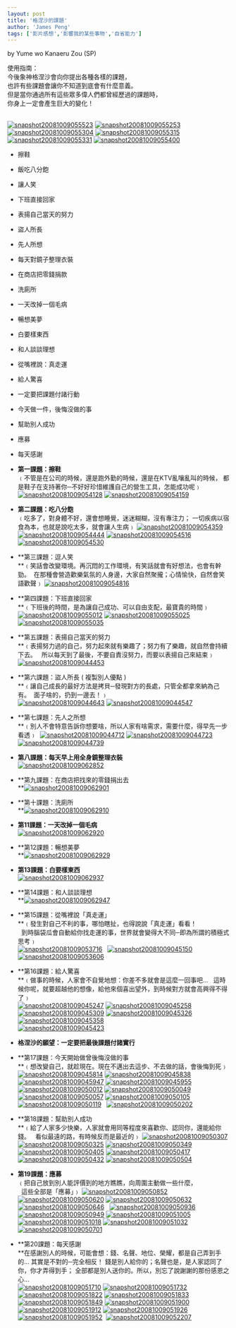 ```yaml
---
layout: post
title: '格涅沙的課題'
author: 'James Peng'
tags: ['影片感想','影響我的某些事物','自省能力']
---
```


by Yume wo Kanaeru Zou
(SP)[](http://lh6.ggpht.com/pompom.new/SO0tXKJIBhI/AAAAAAAAFZA/RxtsmlLbFdk/s1600-h/snapshot20081009055513%5B3%5D.jpg)

使用指南：  
今後象神格涅沙會向你提出各種各樣的課題，  
也許有些課題會讓你不知道到底會有什麼意義。  
但是當你通過所有這些眾多偉人們都曾經歷過的課題時，  
你身上一定會產生巨大的變化！

[  
![snapshot20081009055523](http://lh5.ggpht.com/pompom.new/SO0tZeauZ8I/AAAAAAAAFZM/MSwwYYxQpcs/snapshot20081009055523_thumb%5B1%5D.jpg?imgmax=800 "snapshot20081009055523")](http://lh3.ggpht.com/pompom.new/SO0tYVNwK2I/AAAAAAAAFZI/1JiO9GxtfJ8/s1600-h/snapshot20081009055523%5B3%5D.jpg)
[![snapshot20081009055253](http://lh4.ggpht.com/pompom.new/SO0tbIWeV4I/AAAAAAAAFZU/Rc66KPeMdZk/snapshot20081009055253_thumb%5B1%5D.jpg?imgmax=800 "snapshot20081009055253")](http://lh5.ggpht.com/pompom.new/SO0taK_nSCI/AAAAAAAAFZQ/H_bAPJBSLyM/s1600-h/snapshot20081009055253%5B3%5D.jpg)
[![snapshot20081009055304](http://lh4.ggpht.com/pompom.new/SO0tcdydy3I/AAAAAAAAFZc/dA6ImhOrPKg/snapshot20081009055304_thumb%5B1%5D.jpg?imgmax=800 "snapshot20081009055304")](http://lh6.ggpht.com/pompom.new/SO0tbj9WHmI/AAAAAAAAFZY/I_5I2TgnttU/s1600-h/snapshot20081009055304%5B3%5D.jpg)
[![snapshot20081009055315](http://lh3.ggpht.com/pompom.new/SO0td5OmgWI/AAAAAAAAFZk/ocaG6x-0KaI/snapshot20081009055315_thumb%5B1%5D.jpg?imgmax=800 "snapshot20081009055315")](http://lh4.ggpht.com/pompom.new/SO0tdOJ6sDI/AAAAAAAAFZg/3_HJTwhJM40/s1600-h/snapshot20081009055315%5B3%5D.jpg)
[![snapshot20081009055331](http://lh4.ggpht.com/pompom.new/SO0tfcHhEgI/AAAAAAAAFZs/FajzNRj9i8k/snapshot20081009055331_thumb%5B1%5D.jpg?imgmax=800 "snapshot20081009055331")](http://lh3.ggpht.com/pompom.new/SO0tejxXTtI/AAAAAAAAFZo/9jRtO_1pq7E/s1600-h/snapshot20081009055331%5B3%5D.jpg)
[![snapshot20081009055400](http://lh5.ggpht.com/pompom.new/SO0tgzrY7oI/AAAAAAAAFZ0/zoy2vmIchAs/snapshot20081009055400_thumb%5B1%5D.jpg?imgmax=800 "snapshot20081009055400")](http://lh3.ggpht.com/pompom.new/SO0tgKH9x1I/AAAAAAAAFZw/DaZ5Vfrao2U/s1600-h/snapshot20081009055400%5B3%5D.jpg)  

-   擦鞋
-   飯吃八分飽
-   讓人笑
-   下班直接回家
-   表揚自己當天的努力
-   盜人所長
-   先人所想
-   每天對鏡子整理衣裝
-   在商店把零錢捐款
-   洗廁所
-   一天改掉一個毛病
-   暢想美夢
-   白要樣東西
-   和人談談理想
-   從嘴裡說：真走運
-   給人驚喜
-   一定要把課題付諸行動
-   今天做一件，後悔沒做的事
-   幫助別人成功
-   應募
-   每天感謝

-   **第一課題：擦鞋**  
    ﹙不管是在公司的時候，還是跑外勤的時候，還是在KTV亂嚷亂叫的時候，
    都是鞋子在支持著你─不好好珍惜維護自己的營生工具，怎能成功呢﹚  
    [![snapshot20081009054128](http://lh4.ggpht.com/pompom.new/SO0tiDd2FqI/AAAAAAAAFZ8/l6KaYp4A1qE/snapshot20081009054128_thumb%5B1%5D.jpg?imgmax=800 "snapshot20081009054128")](http://lh5.ggpht.com/pompom.new/SO0thUuOOFI/AAAAAAAAFZ4/FK3iPgFYAfg/s1600-h/snapshot20081009054128%5B3%5D.jpg)
    [![snapshot20081009054159](http://lh3.ggpht.com/pompom.new/SO0tkP1BibI/AAAAAAAAFaE/a-4Qi5pliII/snapshot20081009054159_thumb%5B1%5D.jpg?imgmax=800 "snapshot20081009054159")](http://lh3.ggpht.com/pompom.new/SO0tjDFluuI/AAAAAAAAFaA/t1JYG4XXYNM/s1600-h/snapshot20081009054159%5B3%5D.jpg)

-   **第二課題：吃八分飽**  
    ﹙吃多了，對身體不好，還會想睡覺，迷迷糊糊，沒有專注力；
    一切疾病以宿食為本，也就是說吃太多，就會讓人生病﹚
    [![snapshot20081009054359](http://lh6.ggpht.com/pompom.new/SO0tmVqbMrI/AAAAAAAAFaM/sNoUhAMmeqI/snapshot20081009054359_thumb%5B1%5D.jpg?imgmax=800 "snapshot20081009054359")](http://lh6.ggpht.com/pompom.new/SO0tk7NtdjI/AAAAAAAAFaI/3qlKUYWF6WQ/s1600-h/snapshot20081009054359%5B3%5D.jpg) 
    [![snapshot20081009054444](http://lh5.ggpht.com/pompom.new/SO0tn4H4TCI/AAAAAAAAFaU/nufJekPZLOU/snapshot20081009054444_thumb%5B1%5D.jpg?imgmax=800 "snapshot20081009054444")](http://lh6.ggpht.com/pompom.new/SO0tnH1odKI/AAAAAAAAFaQ/zkvTNJyiTvk/s1600-h/snapshot20081009054444%5B3%5D.jpg)
    [![snapshot20081009054516](http://lh4.ggpht.com/pompom.new/SO0tpQ_lgjI/AAAAAAAAFac/caBvzgRbo70/snapshot20081009054516_thumb%5B1%5D.jpg?imgmax=800 "snapshot20081009054516")](http://lh3.ggpht.com/pompom.new/SO0tox_G2kI/AAAAAAAAFaY/NEdvG_zuhv8/s1600-h/snapshot20081009054516%5B3%5D.jpg)  
    [![snapshot20081009054530](http://lh4.ggpht.com/pompom.new/SO0tq4jjNyI/AAAAAAAAFak/0llWbS3b7iw/snapshot20081009054530_thumb%5B1%5D.jpg?imgmax=800 "snapshot20081009054530")](http://lh3.ggpht.com/pompom.new/SO0tqS9EzpI/AAAAAAAAFag/GQSVyoAKxKQ/s1600-h/snapshot20081009054530%5B3%5D.jpg)  
-   **第三課題：逗人笑  
    **﹙笑話會改變環境。再沉悶的工作環境，有笑話就會有好想法，也會有幹勁。 
    在那種會營造歡樂氣氛的人身邊，大家自然聚攏；心情愉快，自然會笑語歡聲﹚
    [![snapshot20081009054816](http://lh5.ggpht.com/pompom.new/SO0tsZwSpwI/AAAAAAAAFas/hHCgCImyoLg/snapshot20081009054816_thumb%5B1%5D.jpg?imgmax=800 "snapshot20081009054816")](http://lh5.ggpht.com/pompom.new/SO0trjUd63I/AAAAAAAAFao/Euw6LMkAVBo/s1600-h/snapshot20081009054816%5B3%5D.jpg)  
      
-   **第四課題：下班直接回家  
    **﹙下班後的時間，是為讓自己成功、可以自由支配，最寶貴的時間﹚  
    [![snapshot20081009055012](http://lh5.ggpht.com/pompom.new/SO0tt8asGlI/AAAAAAAAFa0/jsG_5AB0Ud0/snapshot20081009055012_thumb%5B1%5D.jpg?imgmax=800 "snapshot20081009055012")](http://lh3.ggpht.com/pompom.new/SO0ttPw13VI/AAAAAAAAFaw/WP0itK-km8w/s1600-h/snapshot20081009055012%5B3%5D.jpg)
    [![snapshot20081009055025](http://lh4.ggpht.com/pompom.new/SO0tvZD5SPI/AAAAAAAAFa8/nXBvq_fL_dQ/snapshot20081009055025_thumb%5B1%5D.jpg?imgmax=800 "snapshot20081009055025")](http://lh6.ggpht.com/pompom.new/SO0tupO6z4I/AAAAAAAAFa4/6nHL3QMu6pQ/s1600-h/snapshot20081009055025%5B3%5D.jpg)
    [![snapshot20081009055035](http://lh6.ggpht.com/pompom.new/SO0twzZJYuI/AAAAAAAAFbE/0LfqulZ9sxU/snapshot20081009055035_thumb%5B1%5D.jpg?imgmax=800 "snapshot20081009055035")](http://lh4.ggpht.com/pompom.new/SO0twIpu4VI/AAAAAAAAFbA/DG7-9DsVcaI/s1600-h/snapshot20081009055035%5B3%5D.jpg)  
      
-   **第五課題：表揚自己當天的努力  
    **﹙表揚努力過的自己，努力起來就有樂趣了；努力有了樂趣，就自然會持續下去。  
    所以每天到了最後，不要自責沒努力，而要以表揚自己來結束﹚  
    [![snapshot20081009044453](http://lh5.ggpht.com/pompom.new/SO0tyQW25tI/AAAAAAAAFbM/lorKj_AVNho/snapshot20081009044453_thumb%5B1%5D.jpg?imgmax=800 "snapshot20081009044453")](http://lh5.ggpht.com/pompom.new/SO0txR5e06I/AAAAAAAAFbI/nQ8AXoqVdgg/s1600-h/snapshot20081009044453%5B3%5D.jpg)  
      
-   **第六課題：盜人所長 ( 複製別人優點 )  
    **﹙讓自己成長的最好方法是拷貝─發現對方的長處，只管全都拿來納為己有。 
    面子啥的，扔到一邊去！﹚  
    [![snapshot20081009044643](http://lh4.ggpht.com/pompom.new/SO0tz9DDGSI/AAAAAAAAFbU/2eL0wxRaons/snapshot20081009044643_thumb%5B2%5D.jpg?imgmax=800 "snapshot20081009044643")](http://lh4.ggpht.com/pompom.new/SO0tzEROlbI/AAAAAAAAFbQ/PS4rH5Nj9sY/s1600-h/snapshot20081009044643%5B4%5D.jpg)
    [![snapshot20081009044547](http://lh6.ggpht.com/pompom.new/SO0t153NyBI/AAAAAAAAFbc/kqh7GhsTkdk/snapshot20081009044547_thumb%5B1%5D.jpg?imgmax=800 "snapshot20081009044547")](http://lh6.ggpht.com/pompom.new/SO0t07JF_WI/AAAAAAAAFbY/LhfoHqnoLvc/s1600-h/snapshot20081009044547%5B3%5D.jpg)  
      
      
-   **第七課題：先人之所想  
    **﹙別人不會特意告訴你想要啥，所以人家有啥需求，需要什麼，得早先一步看透﹚ 
    [![snapshot20081009044712](http://lh5.ggpht.com/pompom.new/SO0t4JOT3dI/AAAAAAAAFbk/PTzCXw5337k/snapshot20081009044712_thumb%5B2%5D.jpg?imgmax=800 "snapshot20081009044712")](http://lh4.ggpht.com/pompom.new/SO0t24y7FvI/AAAAAAAAFbg/sMHPCWSXgF4/s1600-h/snapshot20081009044712%5B4%5D.jpg)
    [![snapshot20081009044723](http://lh4.ggpht.com/pompom.new/SO0t5qvUvHI/AAAAAAAAFbs/swxmoxNsxGQ/snapshot20081009044723_thumb%5B1%5D.jpg?imgmax=800 "snapshot20081009044723")](http://lh5.ggpht.com/pompom.new/SO0t44kAcKI/AAAAAAAAFbo/_HtPTY_kjzY/s1600-h/snapshot20081009044723%5B3%5D.jpg)
    [![snapshot20081009044739](http://lh3.ggpht.com/pompom.new/SO0t61T6TwI/AAAAAAAAFb0/hekjJHHANe8/snapshot20081009044739_thumb%5B1%5D.jpg?imgmax=800 "snapshot20081009044739")](http://lh6.ggpht.com/pompom.new/SO0t6GdQQhI/AAAAAAAAFbw/9hV92WiuX14/s1600-h/snapshot20081009044739%5B3%5D.jpg)  
      
      
-   **第八課題：每天早上用全身鏡整理衣裝**  
    [![snapshot20081009062852](http://lh3.ggpht.com/pompom.new/SO007QpIYgI/AAAAAAAAFiY/GlSSBiAIiEs/snapshot20081009062852_thumb%5B1%5D.jpg?imgmax=800 "snapshot20081009062852")](http://lh5.ggpht.com/pompom.new/SO006h1hc0I/AAAAAAAAFiU/xf-xPPd8Lu4/s1600-h/snapshot20081009062852%5B3%5D.jpg)  
      
-   **第九課題：在商店把找來的零錢捐出去  
    **[![snapshot20081009062901](http://lh6.ggpht.com/pompom.new/SO0088BZxiI/AAAAAAAAFig/n-zgcRfZrh8/snapshot20081009062901_thumb%5B1%5D.jpg?imgmax=800 "snapshot20081009062901")](http://lh3.ggpht.com/pompom.new/SO008KgZ33I/AAAAAAAAFic/Gt-mJCcmTC0/s1600-h/snapshot20081009062901%5B3%5D.jpg)  
      
-   **第十課題：洗廁所  
    **[![snapshot20081009062910](http://lh4.ggpht.com/pompom.new/SO00-AOyOII/AAAAAAAAFio/NJ25jHCM6fk/snapshot20081009062910_thumb%5B1%5D.jpg?imgmax=800 "snapshot20081009062910")](http://lh5.ggpht.com/pompom.new/SO009ZmWvKI/AAAAAAAAFik/atdrL-wV7JI/s1600-h/snapshot20081009062910%5B3%5D.jpg)  
      
-   **第11課題：一天改掉一個毛病**  
    [![snapshot20081009062920](http://lh3.ggpht.com/pompom.new/SO01AGyl-mI/AAAAAAAAFiw/tGlNBPpoB6M/snapshot20081009062920_thumb%5B1%5D.jpg?imgmax=800 "snapshot20081009062920")](http://lh6.ggpht.com/pompom.new/SO00-wW9sNI/AAAAAAAAFis/-ju06BHJS1s/s1600-h/snapshot20081009062920%5B3%5D.jpg)  
      
-   **第12課題：暢想美夢   
    **[![snapshot20081009062929](http://lh3.ggpht.com/pompom.new/SO01CJsdqzI/AAAAAAAAFi4/oPK5IhXtjss/snapshot20081009062929_thumb%5B1%5D.jpg?imgmax=800 "snapshot20081009062929")](http://lh4.ggpht.com/pompom.new/SO01BB6unvI/AAAAAAAAFi0/Pyx1HdgyeWY/s1600-h/snapshot20081009062929%5B3%5D.jpg)  
      
-   **第13課題：白要樣東西**  
    [![snapshot20081009062937](http://lh3.ggpht.com/pompom.new/SO01EGfVX2I/AAAAAAAAFjA/-w8YgS6zPS0/snapshot20081009062937_thumb%5B1%5D.jpg?imgmax=800 "snapshot20081009062937")](http://lh4.ggpht.com/pompom.new/SO01DMge4WI/AAAAAAAAFi8/77X_iKmttzE/s1600-h/snapshot20081009062937%5B3%5D.jpg)  
      
-   **第14課題：和人談談理想  
    **[![snapshot20081009062947](http://lh5.ggpht.com/pompom.new/SO01F4mYEnI/AAAAAAAAFjI/kfiBQAuUxBM/snapshot20081009062947_thumb%5B1%5D.jpg?imgmax=800 "snapshot20081009062947")](http://lh4.ggpht.com/pompom.new/SO01E9Mna4I/AAAAAAAAFjE/2rk_lmmG6fs/s1600-h/snapshot20081009062947%5B3%5D.jpg)  
      
-   **第15課題：從嘴裡說「真走運」  
    **﹙發生對自己不利的事，哪怕瞎扯，也得說說「真走運」看看！  
     
    到時腦袋瓜會自動給你找走運的事，世界就會變得大不同─即為所謂的積極式思考﹚  
    [![snapshot20081009053716](http://lh6.ggpht.com/pompom.new/SO0t8o6q_KI/AAAAAAAAFb8/ad9Dr0MD8RQ/snapshot20081009053716_thumb%5B1%5D.jpg?imgmax=800 "snapshot20081009053716")](http://lh5.ggpht.com/pompom.new/SO0t7vFlt-I/AAAAAAAAFb4/wUN3ds6p4xg/s1600-h/snapshot20081009053716%5B3%5D.jpg)  
    [![snapshot20081009045150](http://lh6.ggpht.com/pompom.new/SO0t-eqDLPI/AAAAAAAAFcE/IDOIPNc2ZcA/snapshot20081009045150_thumb%5B1%5D.jpg?imgmax=800 "snapshot20081009045150")](http://lh6.ggpht.com/pompom.new/SO0t9SX74CI/AAAAAAAAFcA/sogOpD5SA2M/s1600-h/snapshot20081009045150%5B3%5D.jpg)[![snapshot20081009053606](http://lh3.ggpht.com/pompom.new/SO0t_j5TEEI/AAAAAAAAFcM/ZWmF9g6ZaZU/snapshot20081009053606_thumb%5B1%5D.jpg?imgmax=800 "snapshot20081009053606")](http://lh6.ggpht.com/pompom.new/SO0t-9DhD0I/AAAAAAAAFcI/cNpGENfk4hk/s1600-h/snapshot20081009053606%5B3%5D.jpg)  
      
      
-   **第16課題：給人驚喜  
    **﹙做事的時候，人家會不自覺地想：你差不多就會是這麼一回事吧…  
    這時候你呢，就要超越他的想像，給他來個喜出望外，到時候對方就會高興得不得了﹚  
    [![snapshot20081009045247](http://lh4.ggpht.com/pompom.new/SO0uBEc-i1I/AAAAAAAAFcU/2X14mWrWvoI/snapshot20081009045247_thumb%5B1%5D.jpg?imgmax=800 "snapshot20081009045247")](http://lh5.ggpht.com/pompom.new/SO0uAMsH6cI/AAAAAAAAFcQ/zUHzBvFe4wU/s1600-h/snapshot20081009045247%5B3%5D.jpg)
    [![snapshot20081009045258](http://lh5.ggpht.com/pompom.new/SO0uCp5NIWI/AAAAAAAAFcc/pvluqrpO6ks/snapshot20081009045258_thumb%5B1%5D.jpg?imgmax=800 "snapshot20081009045258")](http://lh4.ggpht.com/pompom.new/SO0uB-aHc9I/AAAAAAAAFcY/2ZeyJty8kMk/s1600-h/snapshot20081009045258%5B3%5D.jpg)
    [![snapshot20081009045309](http://lh5.ggpht.com/pompom.new/SO0uECxH6VI/AAAAAAAAFck/Dko3D33pBkI/snapshot20081009045309_thumb%5B1%5D.jpg?imgmax=800 "snapshot20081009045309")](http://lh6.ggpht.com/pompom.new/SO0uDQ_HgZI/AAAAAAAAFcg/_QhijzJggBo/s1600-h/snapshot20081009045309%5B3%5D.jpg)
    [![snapshot20081009045326](http://lh4.ggpht.com/pompom.new/SO0uFrsYZTI/AAAAAAAAFcs/KMJ-O0fXpzE/snapshot20081009045326_thumb%5B1%5D.jpg?imgmax=800 "snapshot20081009045326")](http://lh6.ggpht.com/pompom.new/SO0uE4Y9DDI/AAAAAAAAFco/YKXyozvpaG4/s1600-h/snapshot20081009045326%5B3%5D.jpg)
    [![snapshot20081009045358](http://lh5.ggpht.com/pompom.new/SO0uHbMK9hI/AAAAAAAAFc0/1nTbQo62Pps/snapshot20081009045358_thumb%5B1%5D.jpg?imgmax=800 "snapshot20081009045358")](http://lh5.ggpht.com/pompom.new/SO0uGQCW1rI/AAAAAAAAFcw/fr6JThr75ts/s1600-h/snapshot20081009045358%5B3%5D.jpg)  
    [![snapshot20081009045423](http://lh5.ggpht.com/pompom.new/SO0uI-iMqXI/AAAAAAAAFc8/eUH5Do3vsRs/snapshot20081009045423_thumb%5B1%5D.jpg?imgmax=800 "snapshot20081009045423")](http://lh3.ggpht.com/pompom.new/SO0uIBtl0GI/AAAAAAAAFc4/DBxpI7lp6aA/s1600-h/snapshot20081009045423%5B3%5D.jpg)  
      
-   **格涅沙的願望：一定要把最後課題付諸實行** [  
    ](http://lh3.ggpht.com/pompom.new/SO0uJqYrHlI/AAAAAAAAFdA/egna8Vsrx7Y/s1600-h/snapshot20081009045600%5B3%5D.jpg)
-   **第17課題：今天開始做曾後悔沒做的事  
    **﹙想改變自己，就趁現在。現在不邁出去這步、不去做的話，會後悔到死﹚  
    [![snapshot20081009045814](http://lh3.ggpht.com/pompom.new/SO0uRl9XQLI/AAAAAAAAFdw/taRmWRilSS4/snapshot20081009045814_thumb%5B1%5D.jpg?imgmax=800 "snapshot20081009045814")](http://lh5.ggpht.com/pompom.new/SO0uQ0e8akI/AAAAAAAAFds/eUDp4SXQYgY/s1600-h/snapshot20081009045814%5B3%5D.jpg)
    [![snapshot20081009045838](http://lh3.ggpht.com/pompom.new/SO0uT38yEOI/AAAAAAAAFd4/BGfWomFTENU/snapshot20081009045838_thumb%5B1%5D.jpg?imgmax=800 "snapshot20081009045838")](http://lh4.ggpht.com/pompom.new/SO0uSRNd7oI/AAAAAAAAFd0/K_t9pXkxjIc/s1600-h/snapshot20081009045838%5B3%5D.jpg)
    [![snapshot20081009045947](http://lh5.ggpht.com/pompom.new/SO0uWFqXvbI/AAAAAAAAFeA/_FDusSAEmqc/snapshot20081009045947_thumb%5B1%5D.jpg?imgmax=800 "snapshot20081009045947")](http://lh4.ggpht.com/pompom.new/SO0uUua8QOI/AAAAAAAAFd8/ghHa7AZbV0E/s1600-h/snapshot20081009045947%5B3%5D.jpg)
    [![snapshot20081009045955](http://lh5.ggpht.com/pompom.new/SO0uXra1zRI/AAAAAAAAFeI/YVdnrO6SCe4/snapshot20081009045955_thumb%5B1%5D.jpg?imgmax=800 "snapshot20081009045955")](http://lh6.ggpht.com/pompom.new/SO0uW14dzhI/AAAAAAAAFeE/s4byuDvgSlY/s1600-h/snapshot20081009045955%5B3%5D.jpg)
    [![snapshot20081009050012](http://lh6.ggpht.com/pompom.new/SO0uYyrBT6I/AAAAAAAAFeQ/yBxljH-YJp4/snapshot20081009050012_thumb%5B1%5D.jpg?imgmax=800 "snapshot20081009050012")](http://lh4.ggpht.com/pompom.new/SO0uYGtqtxI/AAAAAAAAFeM/fVDHC_94SJY/s1600-h/snapshot20081009050012%5B3%5D.jpg)
    [![snapshot20081009050049](http://lh6.ggpht.com/pompom.new/SO0uaVU3rJI/AAAAAAAAFeY/Jcu5d9h1LCY/snapshot20081009050049_thumb%5B1%5D.jpg?imgmax=800 "snapshot20081009050049")](http://lh4.ggpht.com/pompom.new/SO0uZpfoEJI/AAAAAAAAFeU/DyqPGavz0Iw/s1600-h/snapshot20081009050049%5B3%5D.jpg)
    [![snapshot20081009050057](http://lh3.ggpht.com/pompom.new/SO0ub0oCpyI/AAAAAAAAFeg/Ra9YWT1MIFI/snapshot20081009050057_thumb%5B1%5D.jpg?imgmax=800 "snapshot20081009050057")](http://lh5.ggpht.com/pompom.new/SO0ua1tsrcI/AAAAAAAAFec/NOQiOutKHRg/s1600-h/snapshot20081009050057%5B3%5D.jpg)
    [![snapshot20081009050105](http://lh4.ggpht.com/pompom.new/SO0udHjeX4I/AAAAAAAAFeo/kTnd-7pmSdY/snapshot20081009050105_thumb%5B1%5D.jpg?imgmax=800 "snapshot20081009050105")](http://lh5.ggpht.com/pompom.new/SO0ucanSpLI/AAAAAAAAFek/MTkDJBol2_0/s1600-h/snapshot20081009050105%5B3%5D.jpg)
    [![snapshot20081009050119](http://lh4.ggpht.com/pompom.new/SO0uer1gbpI/AAAAAAAAFew/hN_VIwqYCLs/snapshot20081009050119_thumb%5B1%5D.jpg?imgmax=800 "snapshot20081009050119")](http://lh6.ggpht.com/pompom.new/SO0ud1tFkFI/AAAAAAAAFes/JvCqBRiSeII/s1600-h/snapshot20081009050119%5B3%5D.jpg)  
    [![snapshot20081009050202](http://lh3.ggpht.com/pompom.new/SO0ugqyzkKI/AAAAAAAAFe4/vFwKMQSzMt0/snapshot20081009050202_thumb%5B1%5D.jpg?imgmax=800 "snapshot20081009050202")](http://lh6.ggpht.com/pompom.new/SO0uf5Dlr9I/AAAAAAAAFe0/G80spu-x1v8/s1600-h/snapshot20081009050202%5B3%5D.jpg)  
      
      
-   **第18課題：幫助別人成功  
    **﹙給了人家多少快樂，人家就會用同等程度來喜歡你、認同你，還能給你錢。  
    看似最遠的路，有時候反而是最近的﹚
    [![snapshot20081009050307](http://lh4.ggpht.com/pompom.new/SO0uiM7SzCI/AAAAAAAAFfA/A_7VBP54yOs/snapshot20081009050307_thumb%5B1%5D.jpg?imgmax=800 "snapshot20081009050307")](http://lh6.ggpht.com/pompom.new/SO0uhRqjofI/AAAAAAAAFe8/l4y8aCERaWY/s1600-h/snapshot20081009050307%5B3%5D.jpg)
    [![snapshot20081009050325](http://lh4.ggpht.com/pompom.new/SO0uk5HHgCI/AAAAAAAAFfI/HDYdN1vm5dE/snapshot20081009050325_thumb%5B1%5D.jpg?imgmax=800 "snapshot20081009050325")](http://lh5.ggpht.com/pompom.new/SO0ujX0iyyI/AAAAAAAAFfE/vK9U04b3blY/s1600-h/snapshot20081009050325%5B3%5D.jpg)
    [![snapshot20081009050349](http://lh4.ggpht.com/pompom.new/SO0umWUlefI/AAAAAAAAFfQ/orPXb6A6d_E/snapshot20081009050349_thumb%5B1%5D.jpg?imgmax=800 "snapshot20081009050349")](http://lh6.ggpht.com/pompom.new/SO0ulnBe-yI/AAAAAAAAFfM/4WUZ4DnRrp0/s1600-h/snapshot20081009050349%5B3%5D.jpg)
    [![snapshot20081009050405](http://lh3.ggpht.com/pompom.new/SO0un5yq90I/AAAAAAAAFfY/KEa_jrHd8o8/snapshot20081009050405_thumb%5B1%5D.jpg?imgmax=800 "snapshot20081009050405")](http://lh6.ggpht.com/pompom.new/SO0unHcUdrI/AAAAAAAAFfU/SSD7wTY8Va0/s1600-h/snapshot20081009050405%5B3%5D.jpg)
    [![snapshot20081009050417](http://lh3.ggpht.com/pompom.new/SO0upWOYDgI/AAAAAAAAFfg/DPzJGcpKEiQ/snapshot20081009050417_thumb%5B1%5D.jpg?imgmax=800 "snapshot20081009050417")](http://lh6.ggpht.com/pompom.new/SO0uovwyObI/AAAAAAAAFfc/hQlVpsaGGHU/s1600-h/snapshot20081009050417%5B3%5D.jpg)
    [![snapshot20081009050432](http://lh5.ggpht.com/pompom.new/SO0uq1RwFfI/AAAAAAAAFfo/5vG87y0BwGw/snapshot20081009050432_thumb%5B1%5D.jpg?imgmax=800 "snapshot20081009050432")](http://lh4.ggpht.com/pompom.new/SO0uqADGqmI/AAAAAAAAFfk/zUmZptDBaVg/s1600-h/snapshot20081009050432%5B3%5D.jpg)
    [![snapshot20081009050504](http://lh5.ggpht.com/pompom.new/SO0usR_ucwI/AAAAAAAAFfw/xkwNY0XvFM4/snapshot20081009050504_thumb%5B1%5D.jpg?imgmax=800 "snapshot20081009050504")](http://lh3.ggpht.com/pompom.new/SO0urhL3GCI/AAAAAAAAFfs/Ddw4QLWdeGM/s1600-h/snapshot20081009050504%5B3%5D.jpg)  
      
      
-   **第19課題：應募**  
    ﹙把自己放到別人能評價到的地方瞧瞧，向周圍主動做一些什麼，  
      這些全部是「應募」﹚
    [![snapshot20081009050852](http://lh6.ggpht.com/pompom.new/SO0uty8t5aI/AAAAAAAAFf4/eZjI9nIMIVU/snapshot20081009050852_thumb%5B1%5D.jpg?imgmax=800 "snapshot20081009050852")](http://lh3.ggpht.com/pompom.new/SO0utOll1SI/AAAAAAAAFf0/eTr7zVDFiR8/s1600-h/snapshot20081009050852%5B3%5D.jpg)  
    [![snapshot20081009050620](http://lh4.ggpht.com/pompom.new/SO0uvk8gI9I/AAAAAAAAFgA/fn2L_lMMwAU/snapshot20081009050620_thumb%5B1%5D.jpg?imgmax=800 "snapshot20081009050620")](http://lh5.ggpht.com/pompom.new/SO0uuq8Ru0I/AAAAAAAAFf8/8xJ5VRNyr04/s1600-h/snapshot20081009050620%5B3%5D.jpg)
    [![snapshot20081009050632](http://lh3.ggpht.com/pompom.new/SO0uyHc10PI/AAAAAAAAFgI/j30BqKJbtxk/snapshot20081009050632_thumb%5B1%5D.jpg?imgmax=800 "snapshot20081009050632")](http://lh3.ggpht.com/pompom.new/SO0uxPFpU6I/AAAAAAAAFgE/rKki3Oprr0E/s1600-h/snapshot20081009050632%5B3%5D.jpg)
    [![snapshot20081009050646](http://lh5.ggpht.com/pompom.new/SO0u0b-SNgI/AAAAAAAAFgQ/JTzu0AxTN6k/snapshot20081009050646_thumb%5B1%5D.jpg?imgmax=800 "snapshot20081009050646")](http://lh6.ggpht.com/pompom.new/SO0uy4yl0gI/AAAAAAAAFgM/A8RfBFWD_fw/s1600-h/snapshot20081009050646%5B3%5D.jpg)  
    [![snapshot20081009050936](http://lh4.ggpht.com/pompom.new/SO0u1rmMd7I/AAAAAAAAFgY/X_Dwqefkync/snapshot20081009050936_thumb%5B1%5D.jpg?imgmax=800 "snapshot20081009050936")](http://lh5.ggpht.com/pompom.new/SO0u0zXk9-I/AAAAAAAAFgU/NqNALF9PAxU/s1600-h/snapshot20081009050936%5B3%5D.jpg)
    [![snapshot20081009050949](http://lh5.ggpht.com/pompom.new/SO0u3SN6Q_I/AAAAAAAAFgg/KK4ufY3ULgM/snapshot20081009050949_thumb%5B1%5D.jpg?imgmax=800 "snapshot20081009050949")](http://lh4.ggpht.com/pompom.new/SO0u2i78CLI/AAAAAAAAFgc/f9Z4pGwZOU4/s1600-h/snapshot20081009050949%5B3%5D.jpg)
    [![snapshot20081009051005](http://lh4.ggpht.com/pompom.new/SO0u5Syx9cI/AAAAAAAAFgo/farNPSkwDRA/snapshot20081009051005_thumb%5B1%5D.jpg?imgmax=800 "snapshot20081009051005")](http://lh3.ggpht.com/pompom.new/SO0u45UWDAI/AAAAAAAAFgk/lZdUAWbZ2Qk/s1600-h/snapshot20081009051005%5B3%5D.jpg)
    [![snapshot20081009051018](http://lh6.ggpht.com/pompom.new/SO0u7dafBtI/AAAAAAAAFgw/eDRDETxU7WY/snapshot20081009051018_thumb%5B1%5D.jpg?imgmax=800 "snapshot20081009051018")](http://lh3.ggpht.com/pompom.new/SO0u6kgDJVI/AAAAAAAAFgs/QgjJfV-N05E/s1600-h/snapshot20081009051018%5B3%5D.jpg)
    [![snapshot20081009051032](http://lh6.ggpht.com/pompom.new/SO0u97rRYaI/AAAAAAAAFg4/mSQ36_bDSR4/snapshot20081009051032_thumb%5B1%5D.jpg?imgmax=800 "snapshot20081009051032")](http://lh6.ggpht.com/pompom.new/SO0u7z01MdI/AAAAAAAAFg0/brYnM3KWkPw/s1600-h/snapshot20081009051032%5B3%5D.jpg)[![snapshot20081009050701](http://lh3.ggpht.com/pompom.new/SO0vAEetN1I/AAAAAAAAFhA/RlT6kJJnRBs/snapshot20081009050701_thumb%5B1%5D.jpg?imgmax=800 "snapshot20081009050701")](http://lh4.ggpht.com/pompom.new/SO0u-zEztXI/AAAAAAAAFg8/WsfL1Q3mTLI/s1600-h/snapshot20081009050701%5B3%5D.jpg)  
      
      
-   **第20課題：每天感謝  
    **在感謝別人的時候，可能會想：錢、名聲、地位、榮耀，都是自己弄到手的…
    其實是不對的─完全相反！
    錢是別人給你的；名聲也是，是人家認同了你，你才弄得到手；
    全部都是別人送你的。所以，別忘了說謝謝的那份感恩之心…  
    [![snapshot20081009051710](http://lh6.ggpht.com/pompom.new/SO0vBbyDdMI/AAAAAAAAFhI/WBwPPRblKP8/snapshot20081009051710_thumb%5B1%5D.jpg?imgmax=800 "snapshot20081009051710")](http://lh3.ggpht.com/pompom.new/SO0vAmU_0LI/AAAAAAAAFhE/ULv3Vgt-UQI/s1600-h/snapshot20081009051710%5B3%5D.jpg)
    [![snapshot20081009051732](http://lh3.ggpht.com/pompom.new/SO0vCiNDBWI/AAAAAAAAFhQ/uSbZV7vDmnY/snapshot20081009051732_thumb%5B1%5D.jpg?imgmax=800 "snapshot20081009051732")](http://lh3.ggpht.com/pompom.new/SO0vByFC7FI/AAAAAAAAFhM/v8S6Jw4YOCk/s1600-h/snapshot20081009051732%5B3%5D.jpg)
    [![snapshot20081009051822](http://lh4.ggpht.com/pompom.new/SO0vEOfujXI/AAAAAAAAFhY/HXWRn_k5KjM/snapshot20081009051822_thumb%5B1%5D.jpg?imgmax=800 "snapshot20081009051822")](http://lh3.ggpht.com/pompom.new/SO0vDTngkoI/AAAAAAAAFhU/2WQuXdMVwxk/s1600-h/snapshot20081009051822%5B3%5D.jpg)
    [![snapshot20081009051833](http://lh3.ggpht.com/pompom.new/SO0vFo2z6oI/AAAAAAAAFhg/w-6ht9TwqVU/snapshot20081009051833_thumb%5B1%5D.jpg?imgmax=800 "snapshot20081009051833")](http://lh5.ggpht.com/pompom.new/SO0vE-AYCkI/AAAAAAAAFhc/k2KLzU5u7ZQ/s1600-h/snapshot20081009051833%5B3%5D.jpg)
    [![snapshot20081009051849](http://lh5.ggpht.com/pompom.new/SO0vHQOal5I/AAAAAAAAFho/A2Tl_sMLKBY/snapshot20081009051849_thumb%5B1%5D.jpg?imgmax=800 "snapshot20081009051849")](http://lh6.ggpht.com/pompom.new/SO0vGs92eGI/AAAAAAAAFhk/0Wxa5ljXqQ8/s1600-h/snapshot20081009051849%5B3%5D.jpg)
    [![snapshot20081009051900](http://lh3.ggpht.com/pompom.new/SO0vIobbR1I/AAAAAAAAFhw/0Pqh5c-N26k/snapshot20081009051900_thumb%5B1%5D.jpg?imgmax=800 "snapshot20081009051900")](http://lh5.ggpht.com/pompom.new/SO0vIMLf0pI/AAAAAAAAFhs/LBYAFKadTi0/s1600-h/snapshot20081009051900%5B3%5D.jpg)
    [![snapshot20081009051912](http://lh6.ggpht.com/pompom.new/SO0vKIJY4zI/AAAAAAAAFh4/1n7h_8TylvA/snapshot20081009051912_thumb%5B1%5D.jpg?imgmax=800 "snapshot20081009051912")](http://lh5.ggpht.com/pompom.new/SO0vJVm-eAI/AAAAAAAAFh0/DhokprUShXg/s1600-h/snapshot20081009051912%5B3%5D.jpg)
    [![snapshot20081009051926](http://lh5.ggpht.com/pompom.new/SO0vNMYjDLI/AAAAAAAAFiA/xm4Z03qdfQY/snapshot20081009051926_thumb%5B1%5D.jpg?imgmax=800 "snapshot20081009051926")](http://lh5.ggpht.com/pompom.new/SO0vLvsZ1qI/AAAAAAAAFh8/tbBKLa5kLyI/s1600-h/snapshot20081009051926%5B3%5D.jpg)
    [![snapshot20081009051952](http://lh3.ggpht.com/pompom.new/SO0vOezoMGI/AAAAAAAAFiI/lUk6iA86toE/snapshot20081009051952_thumb%5B1%5D.jpg?imgmax=800 "snapshot20081009051952")](http://lh4.ggpht.com/pompom.new/SO0vNzbH-LI/AAAAAAAAFiE/xtWhVq35IZc/s1600-h/snapshot20081009051952%5B3%5D.jpg) 
    [![snapshot20081009052207](http://lh3.ggpht.com/pompom.new/SO0vPqhfphI/AAAAAAAAFiQ/eSPODIfsYbM/snapshot20081009052207_thumb%5B1%5D.jpg?imgmax=800 "snapshot20081009052207")](http://lh5.ggpht.com/pompom.new/SO0vPKjTHoI/AAAAAAAAFiM/Z06_By8_7hQ/s1600-h/snapshot20081009052207%5B3%5D.jpg)

